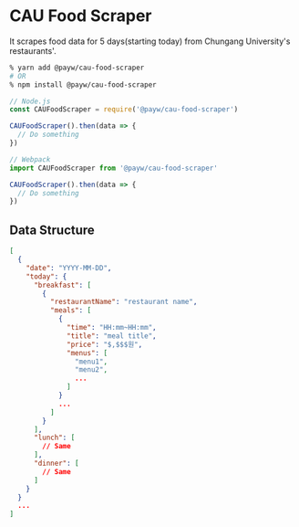 # CAU Food Scraper

It scrapes food data for 5 days(starting today) from Chungang University's restaurants'.

```zsh
% yarn add @payw/cau-food-scraper
# OR
% npm install @payw/cau-food-scraper
```

```js
// Node.js
const CAUFoodScraper = require('@payw/cau-food-scraper')

CAUFoodScraper().then(data => {
  // Do something
})

// Webpack
import CAUFoodScraper from '@payw/cau-food-scraper'

CAUFoodScraper().then(data => {
  // Do something
})
```

## Data Structure

```json
[
  {
    "date": "YYYY-MM-DD",
    "today": {
      "breakfast": [
        {
          "restaurantName": "restaurant name",
          "meals": [
            {
              "time": "HH:mm~HH:mm",
              "title": "meal title",
              "price": "$,$$$원",
              "menus": [
                "menu1",
                "menu2",
                ...
              ]
            }
            ...
          ]
        }
      ],
      "lunch": [
        // Same
      ],
      "dinner": [
        // Same
      ]
    }
  }
  ...
]
```
